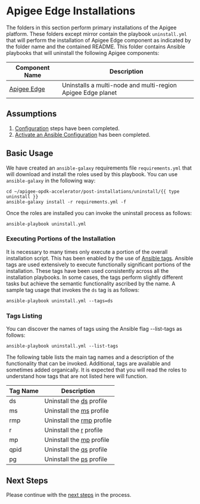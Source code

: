 # Apigee Edge Installations

The folders in this section perform primary installations of the Apigee platform. These folders except mirror contain 
the playbook `uninstall.yml` that will perform the installation of Apigee Edge component as indicated by the folder name 
and the contained README. This folder contains Ansible playbooks that will uninstall the following Apigee components:

| Component Name | Description | 
|--- | --- |
| [Apigee Edge](multi-node) | Uninstalls a multi-node and multi-region Apigee Edge planet |

## Assumptions

1. [Configuration](../README.md#usage-overview ) steps have been completed. 
1. [Activate an Ansible Configuration](../README-configure-ansible.md) has been completed.

## Basic Usage
We have created an `ansible-galaxy` requirements file `requirements.yml` that will download and install the roles 
used by this playbook. You can use `ansible-galaxy` in the following way:


    cd ~/apigee-opdk-accelerator/post-installations/uninstall/{{ type uninstall }}
    ansible-galaxy install -r requirements.yml -f
    
Once the roles are installed you can invoke the uninstall process as follows:

    ansible-playbook uninstall.yml

### Executing Portions of the Installation
It is necessary to many times only execute a portion of the overall installation script. This has been enabled by the 
use of [Ansible tags](http://docs.ansible.com/ansible/latest/cli/ansible-playbook.html#cmdoption-ansible-playbook-tags). 
Ansible tags are used extensively to execute functionally significant portions of the installation. These tags have been 
used consistently across all the installation playbooks. In some cases, the tags perform slightly different tasks but 
achieve the semantic functionality ascribed by the name. A sample tag usage that invokes the `ds` tag is as follows: 

    ansible-playbook uninstall.yml --tags=ds
    
### Tags Listing
You can discover the names of tags using the Ansible flag --list-tags as follows: 

    ansible-playbook uninstall.yml --list-tags
    
The following table lists the main tag names and a description of the functionality that can be invoked. Additional, tags
are available and sometimes added organically. It is expected that you will read the roles to understand how tags that are
not listed here will function. 

| Tag Name | Description |
| --- | --- |
| ds | Uninstall the [ds](https://docs.apigee.com/private-cloud/latest/install-edge-components-node#specifyingthecomponentstoinstall) profile | 
| ms | Uninstall the [ms](https://docs.apigee.com/private-cloud/latest/install-edge-components-node#specifyingthecomponentstoinstall) profile | 
| rmp | Uninstall the [rmp](https://docs.apigee.com/private-cloud/latest/install-edge-components-node#specifyingthecomponentstoinstall) profile | 
| r | Uninstall the [r](https://docs.apigee.com/private-cloud/latest/install-edge-components-node#specifyingthecomponentstoinstall) profile | 
| mp | Uninstall the [mp](https://docs.apigee.com/private-cloud/latest/install-edge-components-node#specifyingthecomponentstoinstall) profile | 
| qpid | Uninstall the [qs](https://docs.apigee.com/private-cloud/latest/install-edge-components-node#specifyingthecomponentstoinstall) profile | 
| pg | Uninstall the [ps](https://docs.apigee.com/private-cloud/latest/install-edge-components-node#specifyingthecomponentstoinstall) profile |

## Next Steps

Please continue with the [next steps](../README.md#usage-overview) in the process.
